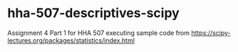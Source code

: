 # hha-507-descriptives-scipy

Assignment 4 Part 1 for HHA 507
executing sample code from  https://scipy-lectures.org/packages/statistics/index.html
